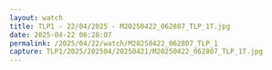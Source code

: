 ```yaml
---
layout: watch
title: TLP1 - 22/04/2025 - M20250422_062807_TLP_1T.jpg
date: 2025-04-22 06:28:07
permalink: /2025/04/22/watch/M20250422_062807_TLP_1
capture: TLP1/2025/202504/20250421/M20250422_062807_TLP_1T.jpg
---
```

